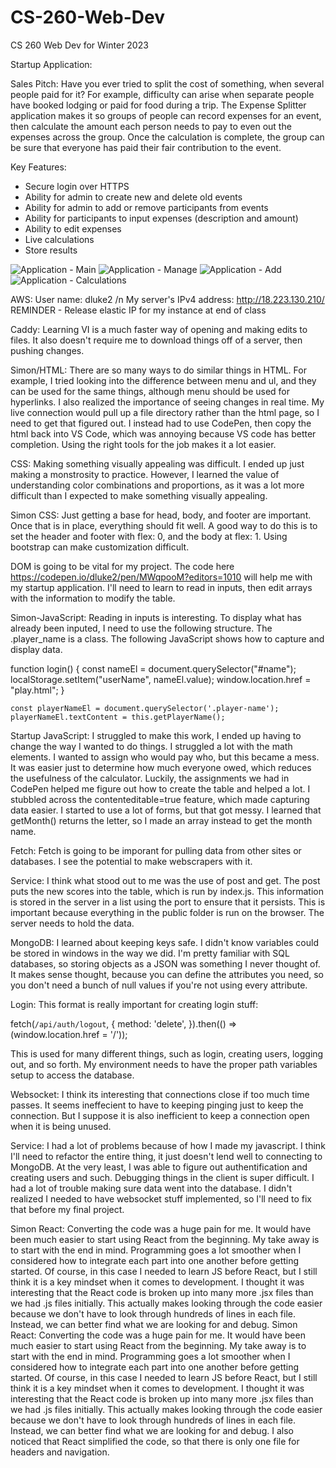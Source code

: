 # CS-260-Web-Dev
CS 260 Web Dev for Winter 2023

Startup Application:

Sales Pitch:
Have you ever tried to split the cost of something, when several people paid for it? For example, difficulty can arise when separate people have booked lodging or paid for food during a trip. The Expense Splitter application makes it so groups of people can record expenses for an event, then calculate the amount each person needs to pay to even out the expenses across the group. Once the calculation is complete, the group can be sure that everyone has paid their fair contribution to the event.

Key Features:
- Secure login over HTTPS
- Ability for admin to create new and delete old events
- Ability for admin to add or remove participants from events
- Ability for participants to input expenses (description and amount)
- Ability to edit expenses
- Live calculations
- Store results

![Application - Main](https://user-images.githubusercontent.com/123618573/215209048-bc01d015-4123-4ad0-a337-a219b43b9db4.jpg)
![Application - Manage](https://user-images.githubusercontent.com/123618573/215209121-e9910ad6-1804-457b-b159-fa90c5d52f93.jpg)
![Application - Add](https://user-images.githubusercontent.com/123618573/215209160-ff436334-4a9f-45a2-add0-712b99e29bef.jpg)
![Application - Calculations](https://user-images.githubusercontent.com/123618573/215209180-bedaacd8-b0cb-40de-9b3f-1b8d69bc4921.jpg)

AWS:
User name: dluke2 /n
My server's IPv4 address: http://18.223.130.210/
REMINDER - Release elastic IP for my instance at end of class

Caddy:
Learning VI is a much faster way of opening and making edits to files. It also doesn't require me to download things off of a server, then pushing changes.

Simon/HTML:
There are so many ways to do similar things in HTML. For example, I tried looking into the difference between menu and ul, and they can be used for the same things, although menu should be used for hyperlinks. I also realized the importance of seeing changes in real time. My live connection would pull up a file directory rather than the html page, so I need to get that figured out. I instead had to use CodePen, then copy the html back into VS Code, which was annoying because VS code has better completion. Using the right tools for the job makes it a lot easier.

CSS:
Making something visually appealing was difficult. I ended up just making a monstrosity to practice. However, I learned the value of understanding color combinations and proportions, as it was a lot more difficult than I expected to make something visually appealing.

Simon CSS: Just getting a base for head, body, and footer are important. Once that is in place, everything should fit well. A good way to do this is to set the header and footer with flex: 0, and the body at flex: 1. Using bootstrap can make customization difficult.

DOM is going to be vital for my project. The code here https://codepen.io/dluke2/pen/MWqpooM?editors=1010 will help me with my startup application. I'll need to learn to read in inputs, then edit arrays with the information to modify the table.

Simon-JavaScript: Reading in inputs is interesting. To display what has already been inputed, I need to use the following structure. The .player_name is a class. The following JavaScript shows how to capture and display data.

function login() {
  const nameEl = document.querySelector("#name");
  localStorage.setItem("userName", nameEl.value);
  window.location.href = "play.html";
}

    const playerNameEl = document.querySelector('.player-name');
    playerNameEl.textContent = this.getPlayerName();
    
Startup JavaScript: I struggled to make this work, I ended up having to change the way I wanted to do things. I struggled a lot with the math elements. I wanted to assign who would pay who, but this became a mess. It was easier just to determine how much everyone owed, which reduces the usefulness of the calculator. 
Luckily, the assignments we had in CodePen helped me figure out how to create the table and helped a lot. I stubbled across the contenteditable=true feature, which made capturing data easier. I started to use a lot of forms, but that got messy. I learned that getMonth() returns the letter, so I made an array instead to get the month name.

Fetch: Fetch is going to be imporant for pulling data from other sites or databases. I see the potential to make webscrapers with it.

Service: I think what stood out to me was the use of post and get. The post puts the new scores into the table, which is run by index.js. This information is stored in the server in a list using the port to ensure that it persists. This is important because everything in the public folder is run on the browser. The server needs to hold the data.

MongoDB: I learned about keeping keys safe. I didn't know variables could be stored in windows in the way we did. I'm pretty familiar with SQL databases, so storing objects as a JSON was something I never thought of. It makes sense thought, because you can define the attributes you need, so you don't need a bunch of null values if you're not using every attribute.

Login: This format is really important for creating login stuff:  

fetch(`/api/auth/logout`, {
    method: 'delete',
  }).then(() => (window.location.href = '/'));
  
This is used for many different things, such as login, creating users, logging out, and so forth. My environment needs to have the proper path variables setup to access the database.

Websocket: I think its interesting that connections close if too much time passes. It seems ineffecient to have to keeping pinging just to keep the connection. But I suppose it is also inefficient to keep a connection open when it is being unused.

Service: I had a lot of problems because of how I made my javascript. I think I'll need to refactor the entire thing, it just doesn't lend well to connecting to MongoDB. At the very least, I was able to figure out authentification and creating users and such. Debugging things in the client is super difficult. I had a lot of trouble making sure data went into the database. I didn't realized I needed to have websocket stuff implemented, so I'll need to fix that before my final project.

Simon React: Converting the code was a huge pain for me. It would have been much easier to start using React from the beginning. My take away is to start with the end in mind. Programming goes a lot smoother when I considered how to integrate each part into one another before getting started. Of course, in this case I needed to learn JS before React, but I still think it is a key mindset when it comes to development. I thought it was interesting that the React code is broken up into many more .jsx files than we had .js files initially. This actually makes looking through the code easier because we don't have to look through hundreds of lines in each file. Instead, we can better find what we are looking for and debug. Simon React: Converting the code was a huge pain for me. It would have been much easier to start using React from the beginning. My take away is to start with the end in mind. Programming goes a lot smoother when I considered how to integrate each part into one another before getting started. Of course, in this case I needed to learn JS before React, but I still think it is a key mindset when it comes to development. I thought it was interesting that the React code is broken up into many more .jsx files than we had .js files initially. This actually makes looking through the code easier because we don't have to look through hundreds of lines in each file. Instead, we can better find what we are looking for and debug. I also noticed that React simplified the code, so that there is only one file for headers and navigation.
